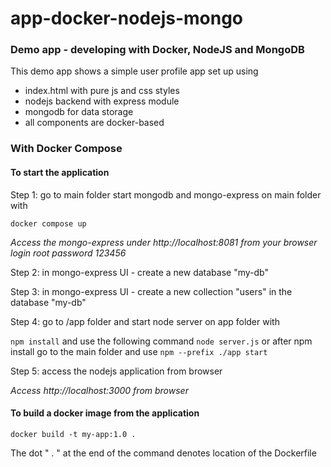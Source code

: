 # app-docker-nodejs-mongo

### Demo app - developing with Docker, NodeJS and MongoDB

This demo app shows a simple user profile app set up using

-   index.html with pure js and css styles
-   nodejs backend with express module
-   mongodb for data storage
-   all components are docker-based

### With Docker Compose

#### To start the application

Step 1: go to main folder start mongodb and mongo-express on main folder with

`docker compose up`

_Access the mongo-express under http://localhost:8081 from your browser login root password 123456_

Step 2: in mongo-express UI - create a new database "my-db"

Step 3: in mongo-express UI - create a new collection "users" in the database "my-db"

Step 4: go to /app folder and start node server on app folder with

`npm install`
and use the following command
`node server.js`
or after npm install go to the main folder and use
`npm --prefix ./app start`

Step 5: access the nodejs application from browser

_Access http://localhost:3000 from browser_

#### To build a docker image from the application

`docker build -t my-app:1.0 .`

The dot " . " at the end of the command denotes location of the Dockerfile
